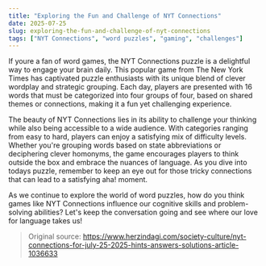 ```yaml
---
title: "Exploring the Fun and Challenge of NYT Connections"
date: 2025-07-25
slug: exploring-the-fun-and-challenge-of-nyt-connections
tags: ["NYT Connections", "word puzzles", "gaming", "challenges"]
---
```


If youre a fan of word games, the NYT Connections puzzle is a delightful way to engage your brain daily. This popular game from The New York Times has captivated puzzle enthusiasts with its unique blend of clever wordplay and strategic grouping. Each day, players are presented with 16 words that must be categorized into four groups of four, based on shared themes or connections, making it a fun yet challenging experience.

The beauty of NYT Connections lies in its ability to challenge your thinking while also being accessible to a wide audience. With categories ranging from easy to hard, players can enjoy a satisfying mix of difficulty levels. Whether you're grouping words based on state abbreviations or deciphering clever homonyms, the game encourages players to think outside the box and embrace the nuances of language. As you dive into todays puzzle, remember to keep an eye out for those tricky connections that can lead to a satisfying aha! moment.

As we continue to explore the world of word puzzles, how do you think games like NYT Connections influence our cognitive skills and problem-solving abilities? Let's keep the conversation going and see where our love for language takes us!
> Original source: https://www.herzindagi.com/society-culture/nyt-connections-for-july-25-2025-hints-answers-solutions-article-1036633